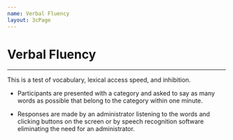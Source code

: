 ```yaml
---
name: Verbal Fluency
layout: 3cPage
---
```

# Verbal Fluency
---
This is a test of vocabulary, lexical access speed, and inhibition.
    
- Participants are presented with a category and asked to say as many words as possible that belong to the category within one minute. 
    
- Responses are made by an administrator listening to the words and clicking buttons on the screen or by speech recognition software eliminating the need for an administrator.
    